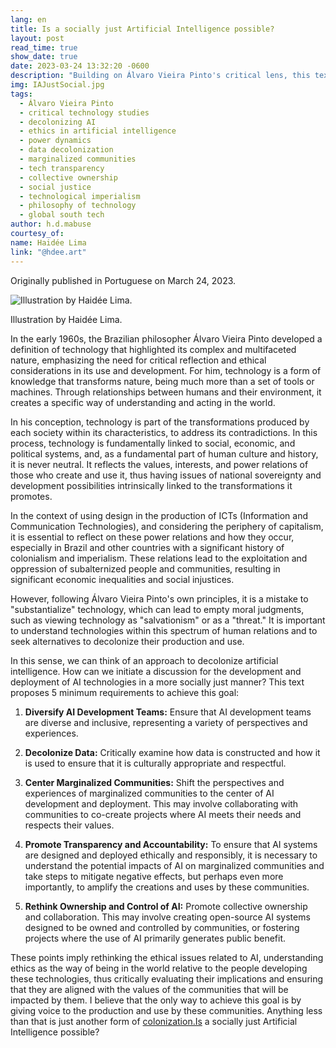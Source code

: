 ```yaml
---
lang: en
title: Is a socially just Artificial Intelligence possible?
layout: post
read_time: true
show_date: true
date: 2023-03-24 13:32:20 -0600
description: "Building on Álvaro Vieira Pinto's critical lens, this text seeks to reframe technology as an expression of power structures, proposing five axes to decolonize AI: critical ethical frameworks, decolonial data practices, centering marginalized voices, algorithmic accountability, and community-driven governance."
img: IAJustSocial.jpg
tags:
  - Álvaro Vieira Pinto
  - critical technology studies
  - decolonizing AI
  - ethics in artificial intelligence
  - power dynamics
  - data decolonization
  - marginalized communities
  - tech transparency
  - collective ownership
  - social justice
  - technological imperialism
  - philosophy of technology
  - global south tech
author: h.d.mabuse
courtesy_of: 
name: Haidée Lima
link: "@hdee.art"
---
```



Originally published in Portuguese on March 24, 2023.

![Illustration by Haidée Lima.](.assets/img/IAJustSocial.jpg)

Illustration by Haidée Lima.

In the early 1960s, the Brazilian philosopher Álvaro Vieira Pinto developed a definition of technology that highlighted its complex and multifaceted nature, emphasizing the need for critical reflection and ethical considerations in its use and development. For him, technology is a form of knowledge that transforms nature, being much more than a set of tools or machines. Through relationships between humans and their environment, it creates a specific way of understanding and acting in the world.

In his conception, technology is part of the transformations produced by each society within its characteristics, to address its contradictions. In this process, technology is fundamentally linked to social, economic, and political systems, and, as a fundamental part of human culture and history, it is never neutral. It reflects the values, interests, and power relations of those who create and use it, thus having issues of national sovereignty and development possibilities intrinsically linked to the transformations it promotes.

In the context of using design in the production of ICTs (Information and Communication Technologies), and considering the periphery of capitalism, it is essential to reflect on these power relations and how they occur, especially in Brazil and other countries with a significant history of colonialism and imperialism. These relations lead to the exploitation and oppression of subalternized people and communities, resulting in significant economic inequalities and social injustices.

However, following Álvaro Vieira Pinto's own principles, it is a mistake to "substantialize" technology, which can lead to empty moral judgments, such as viewing technology as "salvationism" or as a "threat." It is important to understand technologies within this spectrum of human relations and to seek alternatives to decolonize their production and use.

In this sense, we can think of an approach to decolonize artificial intelligence. How can we initiate a discussion for the development and deployment of AI technologies in a more socially just manner? This text proposes 5 minimum requirements to achieve this goal:

1.  **Diversify AI Development Teams:** Ensure that AI development teams are diverse and inclusive, representing a variety of perspectives and experiences.
    
2.  **Decolonize Data:** Critically examine how data is constructed and how it is used to ensure that it is culturally appropriate and respectful.
    
3.  **Center Marginalized Communities:** Shift the perspectives and experiences of marginalized communities to the center of AI development and deployment. This may involve collaborating with communities to co-create projects where AI meets their needs and respects their values.
    
4.  **Promote Transparency and Accountability:** To ensure that AI systems are designed and deployed ethically and responsibly, it is necessary to understand the potential impacts of AI on marginalized communities and take steps to mitigate negative effects, but perhaps even more importantly, to amplify the creations and uses by these communities.
    
5.  **Rethink Ownership and Control of AI:** Promote collective ownership and collaboration. This may involve creating open-source AI systems designed to be owned and controlled by communities, or fostering projects where the use of AI primarily generates public benefit.
    

These points imply rethinking the ethical issues related to AI, understanding ethics as the way of being in the world relative to the people developing these technologies, thus critically evaluating their implications and ensuring that they are aligned with the values of the communities that will be impacted by them. I believe that the only way to achieve this goal is by giving voice to the production and use by these communities. Anything less than that is just another form of [colonization.Is](http://colonization.is/) a socially just Artificial Intelligence possible?

